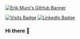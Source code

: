 [![Erik Muro's GitHub Banner](./assets/banner.png)]()

[![Visits Badge](https://badges.pufler.dev/visits/emuro2/emuro2)](http://erikmuro.com)
[![LinkedIn Badge](https://img.shields.io/badge/LinkedIn-Profile-informational?style=flat&logo=linkedin&logoColor=white&color=0D76A8)](https://www.linkedin.com/in/erik-muro-72b3636b)


### Hi there 👋

